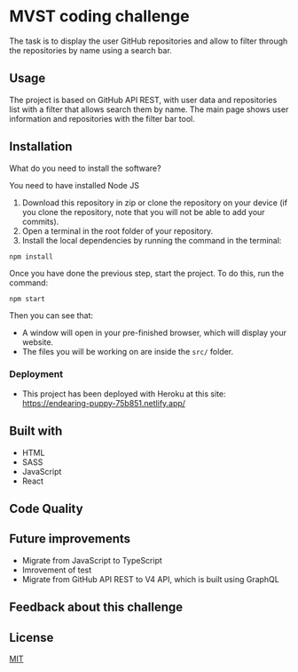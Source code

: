 # MVST coding challenge

The task is to display the user GitHub repositories and allow to filter through the repositories by name using a search bar. 

## Usage

The project is based on GitHub API REST, with user data and repositories list with a filter that allows search them by name.
The main page shows user information and repositories with the filter bar tool.

## Installation

What do you need to install the software?

You need to have installed Node JS

1. Download this repository in zip or clone the repository on your device (if you clone the repository, note that you will not be able to add your commits).
2. Open a terminal in the root folder of your repository.
3. Install the local dependencies by running the command in the terminal:

```
npm install
```
Once you have done the previous step, start the project. To do this, run the command:

```
npm start
```

Then you can see that:

- A window will open in your pre-finished browser, which will display your website.
- The files you will be working on are inside the `src/` folder.

### Deployment

- This project has been deployed with Heroku at this site:
https://endearing-puppy-75b851.netlify.app/

## Built with

- HTML
- SASS
- JavaScript
- React

## Code Quality



## Future improvements

- Migrate from JavaScript to TypeScript
- Imrovement of test
- Migrate from  GitHub API REST to V4 API, which is built using GraphQL

## Feedback about this challenge

## License 

[MIT](https://opensource.org/licenses/MIT)
